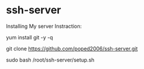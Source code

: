 # ssh-server

Installing My server Instraction:


yum install git -y -q

git clone https://github.com/poped2006/ssh-server.git

sudo bash /root/ssh-server/setup.sh
